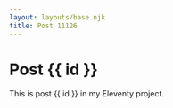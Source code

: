 ```yaml
---
layout: layouts/base.njk
title: Post 11126
---
```


# Post {{ id }}

This is post {{ id }} in my Eleventy project.
